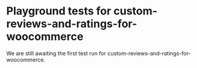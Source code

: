 # Playground tests for custom-reviews-and-ratings-for-woocommerce
We are still awaiting the first test run for custom-reviews-and-ratings-for-woocommerce.
